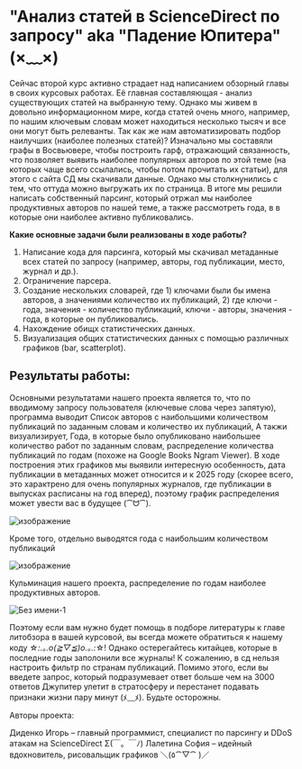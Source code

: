 # "Анализ статей в ScienceDirect по запросу" aka "Падение Юпитера" (×﹏×)

Сейчас второй курс активно страдает над написанием обзорный главы в своих курсовых работах. Её главная составляющая - анализ существующих статей на выбранную тему. Однако мы живем в довольно информационном мире, когда статей очень много, например, по нашим ключевым словам может находиться несколько тысяч и все они могут быть релеванты. Так как же нам автоматизировать подбор наилучших (наиболее полезных статей)? Изначально мы составяли графы в Восвьювере, чтобы построить гарф, отражающий связанность, что позволяет выявить наиболее популярных авторов по этой теме (на которых чаще всего ссылались, чтобы потом прочитать их статьи), для этого с сайта СД мы скачивали данные. Однако мы столкнунились с тем, что оттуда можно выгружать их по страница. В итоге мы решили написать собственный парсинг, который отржал мы наиболее продуктивных авторов по нашей теме, а также рассмотреть года, в в которые они наиболее активно публиковались. 

**Какие основные задачи были реализованы в ходе работы?**

1.	Написание кода для парсинга, который мы скачивал метаданные всех статей по запросу (например, авторы, год публикации, место, журнал и др.).
2.	Ограничение парсера.
3.	Создание нескольких словарей, где 1) ключами были бы имена авторов, а значениями количество их публикаций, 2) где ключи - года, значения - количество публикаций, ключи - авторы, значения - года, в которые он публиковались.
4.	Нахождение обищх статистических данных.
5.	Визуализация общих статистических данных с помощью различных графиков (bar, scatterplot).

## Результаты работы:

Основными результатами нашего проекта является то, что по вводимому запросу пользователя (ключевые слова через запятую), программа выводит Список авторов с наибольшими количеством публикаций по заданным словам и количество их публикаций, 
А такжи визуализирует, Года, в которые было опубликовано наибольшее количество работ по заданным словам, распределение количества публикаций по годам (похоже на Google Books Ngram Viewer). В ходе построения этих графиков мы выявили интересную особенность, дата публикации в метаданных может относится и к 2025 году (скорее всего, это характрено для очень популярных журналов, где публикации в выпусках расписаны на год вперед), поэтому график распределения может увести вас в будущее (⁀ᗢ⁀).

![изображение](https://github.com/user-attachments/assets/d5ec6000-e07a-47c6-afc4-b95281b6b821)

Кроме того, отдельно выводятся года с наибольшим количеством публикаций

![изображение](https://github.com/user-attachments/assets/17bde0ae-11e8-488b-a6eb-3009ddf2b1d5)

Кульминация нашего проекта, распределение по годам наиболее продуктивных авторов.

![Без имени-1](https://github.com/user-attachments/assets/16dc7673-af47-4132-9a0f-0dd2ff5ca344)

Поэтому если вам нужно будет помощь в подборе литературы к главе литобзора в вашей курсовой, вы всегда можете обратиться к нашему коду ☆*:.｡.o(≧▽≦)o.｡.:*☆! Однако остерегайтесь китайцев, которые в последние годы заполонили все журналы! К сожалению, в сд нельзя настроить фильтр по странам публикаций.
Помимо этого, если вы введете запрос, который подразумевает ответ больше чем на 3000 ответов Джупитер улетит в стратосферу и перестанет подавать признаки жизни пару минут (ﾒ﹏ﾒ). Будьте осторожны.
 
Авторы проекта:

Диденко Игорь – главный программист, специалист по парсингу и DDoS атакам на ScienceDirect Σ(￣。￣ﾉ)
Лалетина София – идейный вдохновитель, рисовальщик графиков ＼(٥⁀▽⁀ )／
